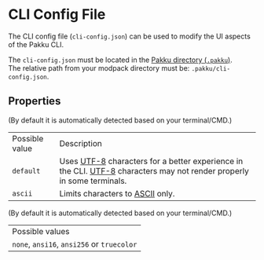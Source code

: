 # CLI Config File

The CLI config file (`cli-config.json`) can be used to modify the UI aspects of the Pakku CLI.

The `cli-config.json` must be located in the [Pakku directory (`.pakku`)](Pakku-Directory.md).
<br>The relative path from your modpack directory must be: `.pakku/cli-config.json`.

## Properties

<deflist>
    <def id="theme">
        <title><code>theme</code></title>
        <p>
            (By default it is automatically detected based on your terminal/CMD.)
        </p>
        <table>
            <tr>
                <td>Possible value</td>
                <td>Description</td>
            </tr>
            <tr>
                <td><code>default</code></td>
                <td>
                    Uses <a href="https://en.wikipedia.org/wiki/UTF-8">UTF-8</a>
                    characters for a better experience in the CLI. 
                    <note>
                        <a href="https://en.wikipedia.org/wiki/UTF-8">UTF-8</a>
                        characters may not render properly in some terminals.
                    </note>
                </td>
            </tr>
            <tr>
                <td><code>ascii</code></td>
                <td>
                    Limits characters to <a href="https://en.wikipedia.org/wiki/ASCII">ASCII</a> only.
                </td>
            </tr>
        </table>
    </def>
    <def id="ansi_level">
        <title><code>ansi_level</code></title>
        <p>
            (By default it is automatically detected based on your terminal/CMD.)
        </p>
        <table>
            <tr>
                <td>Possible values</td>
            </tr>
            <tr>
                <td><code>none</code>, <code>ansi16</code>, <code>ansi256</code> or <code>truecolor</code></td>
            </tr>
        </table>
    </def>
</deflist>
